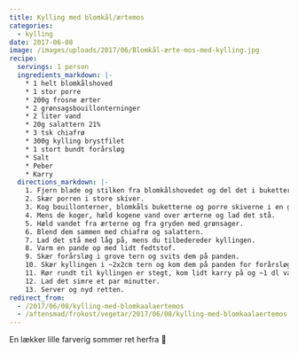 ```yaml
---
title: Kylling med blomkål/ærtemos
categories:
  - kylling
date: 2017-06-08
image: /images/uploads/2017/06/Blomkål-ærte-mos-med-kylling.jpg
recipe:
  servings: 1 person
  ingredients_markdown: |-
    * 1 helt blomkålshoved
    * 1 stor porre
    * 200g frosne ærter
    * 2 grønsagsbouillonterninger
    * 2 liter vand
    * 20g salattern 21%
    * 3 tsk chiafrø
    * 300g kylling brystfilet
    * 1 stort bundt forårsløg
    * Salt
    * Peber
    * Karry
  directions_markdown: |-
    1. Fjern blade og stilken fra blomkålshovedet og del det i buketter.
    2. Skær porren i store skiver.
    3. Kog bouillonterner, blomkåls buketterne og porre skiverne i en gryde i 20-25 min. til det er godt mørt.
    4. Mens de koger, hæld kogene vand over ærterne og lad det stå.
    5. Hæld vandet fra ærterne og fra gryden med grønsager.
    6. Blend dem sammen med chiafrø og salattern.
    7. Lad det stå med låg på, mens du tilbedereder kyllingen.
    8. Varm en pande op med lidt fedtstof.
    9. Skær forårsløg i grove tern og svits dem på panden.
    10. Skær kyllingen i ~2x2cm tern og kom dem på panden for forårsløgene.
    11. Rør rundt til kyllingen er stegt, kom lidt karry på og ~1 dl vand.
    12. Lad det simre et par minutter.
    13. Server og nyd retten.
redirect_from:
  - /2017/06/08/kylling-med-blomkaalaertemos
  - /aftensmad/frokost/vegetar/2017/06/08/kylling-med-blomkaalaertemos
---
```


En lækker lille farverig sommer ret herfra 🙂
